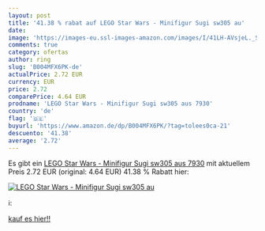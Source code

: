 ```yaml
---
layout: post
title: '41.38 % rabat auf LEGO Star Wars - Minifigur Sugi sw305 au'
date: 
image: 'https://images-eu.ssl-images-amazon.com/images/I/41LH-AVsjeL._SL200_.jpg'
comments: true
category: ofertas
author: ring
slug: 'B004MFX6PK-de'
actualPrice: 2.72 EUR
currency: EUR
price: 2.72
comparePrice: 4.64 EUR
prodname: 'LEGO Star Wars - Minifigur Sugi sw305 aus 7930'
country: 'de'
flag: '🇩🇪'
buyurl: 'https://www.amazon.de/dp/B004MFX6PK/?tag=tolees0ca-21'
descuento: '41.38'
average: '2.72'
---
```


Es gibt ein [LEGO Star Wars - Minifigur Sugi sw305 aus 7930](https://www.amazon.de/dp/B004MFX6PK/?tag=tolees0ca-21) mit aktuellem Preis 2.72 EUR (original: 4.64 EUR) 41.38 % Rabatt hier:

[![LEGO Star Wars - Minifigur Sugi sw305 au](https://images-eu.ssl-images-amazon.com/images/I/41LH-AVsjeL._SL200_.jpg)](https://www.amazon.de/dp/B004MFX6PK/?tag=tolees0ca-21)

ℹ️:


[kauf es hier!!](https://www.amazon.de/dp/B004MFX6PK/?tag=tolees0ca-21)
